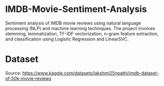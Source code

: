 # IMDB-Movie-Sentiment-Analysis
Sentiment analysis of IMDB movie reviews using natural language processing (NLP) and machine learning techniques. The project involves stemming, lemmatization, TF-IDF vectorization, n-gram feature extraction, and classification using Logistic Regression and LinearSVC.

# Dataset
Source: https://www.kaggle.com/datasets/lakshmi25npathi/imdb-dataset-of-50k-movie-reviews
